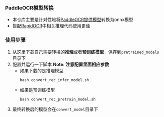 ### PaddleOCR模型转换
- 本仓库主要是针对性地将[PaddleOCR提供模型](https://github.com/PaddlePaddle/PaddleOCR/blob/release/2.1/doc/doc_ch/models_list.md)转换为onnx模型
- 搭配[RapidOCR](https://github.com/RapidAI/RapidOCR)中相关推理代码使用更佳

### 使用步骤
1. 从这里下载自己需要转换的**推理**或者**预训练模型**，保存到`pretrained_models`目录下
2. 配置并运行一下脚本
   **Note: 注意配置里面相应参数**
    - 如果下载的是推理模型
        ```shell
        bash convert_rec_infer_model.sh
        ```
    - 如果是预训练模型
        ```shell
        bash convert_rec_pretrain_model.sh
        ```
3. 最终转换后的模型会在`convert_model`目录下
